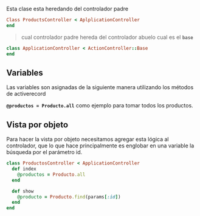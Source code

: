Esta clase esta heredando del controlador padre
```ruby
Class ProductsController < AplplicationController
end
```

>  cual controlador padre hereda del controlador abuelo cual es el **`base`**

```ruby
class ApplicationController < ActionController::Base
end
```

## Variables
Las variables son asignadas de la siguiente manera utilizando los métodos de activerecord

**`@productos = Producto.all`** como ejemplo para tomar todos los productos.

## Vista por objeto
Para hacer la vista por objeto necesitamos agregar esta lógica al controlador, que lo que hace principalmente es englobar en una variable la búsqueda por el parámetro id.

```ruby
class ProductosController < ApplicationController
  def index
    @productos = Producto.all
  end

  def show
    @producto = Producto.find(params[:id])
  end
end
```

